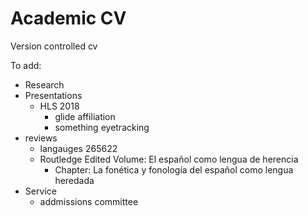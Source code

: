 Academic CV
===========

Version controlled cv

To add:


- Research
- Presentations
  - HLS 2018
    - glide affiliation
    - something eyetracking
- reviews
	- langauges 265622
	- Routledge Edited Volume: El español como lengua de herencia
	  - Chapter: La fonética y fonología del español como lengua heredada
- Service
  - addmissions committee
